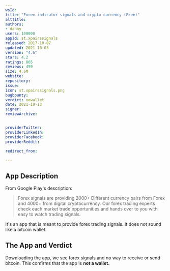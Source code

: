 ```yaml
---
wsId: 
title: "Forex indicator signals and crypto currency (Free)"
altTitle: 
authors:
- danny
users: 100000
appId: st.xpairssignals
released: 2017-10-07
updated: 2021-10-03
version: "4.6"
stars: 4.2
ratings: 865
reviews: 499
size: 4.6M
website: 
repository: 
issue: 
icon: st.xpairssignals.png
bugbounty: 
verdict: nowallet
date: 2021-10-13
signer: 
reviewArchive:


providerTwitter: 
providerLinkedIn: 
providerFacebook: 
providerReddit: 

redirect_from:

---
```



## App Description
From Google Play's description:

> Forex signals are providing 2000+ Different currency pairs from Forex and 4000+ from digital cryptocurrency. Our forex trading experts check each market trade opportunities and hands over to you with easy to watch trading signals.

It's an app that is meant to provide forex trading signals. It does not sound like a bitcoin wallet.


## The App and Verdict
Downloading the app, we see forex signals and no way to receive or send bitcoin. This confirms that the app is **not a wallet.**

